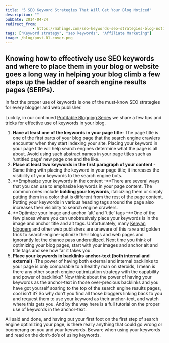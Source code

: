 ```yaml
---
title: '5 SEO Keyword Strategies That Will Get Your Blog Noticed'
description: ""
pubDate: 2014-04-24
redirect_from:
            - https://mahinge.com/seo-keywords-seo-strategies-blog-noticed/
tags: ["Keyword strategy", "seo keywords", "Affiliate Marketing"]
image: /blog/post-01-cover.png
---
```

## Knowing how to effectively use SEO keywords and where to place them in your blog or website goes a long way in helping your blog climb a few steps up the ladder of search engine results pages (SERPs).

In fact the proper use of keywords is one of the must-know SEO strategies for every blogger and web publisher.

Luckily, in our continued [Profitable Blogging Series](https://mahinge.com/blogging-tips/ "profitable blog") we share a few tips and tricks for effective use of keywords in your blog.

1.  **Have at least one of the keywords in your page title-** The page title is one of the first parts of your blog page that the search engine crawlers encounter when they start indexing your site. Placing your keyword in your page title will help search engines determine what the page is all about. Avoid using such abstract names in your page titles such as ‘untitled page’ new page one and the like.
2.  **Place at least two keywords in the first paragraph of your content -** Same thing with placing the keyword in your page title; it increases the visibility of your keywords to the search engine bots.
3.  **Emphasize your keywords in the content -**There are several ways that you can use to emphasize keywords in your page content. The common ones include **bolding your keywords**, italicizing them or simply putting them in a color that is different from the rest of the page content. Putting your keywords in various heading tags around the page also increases their visibility to search engine crawlers.
4.  **Optimize your image and anchor ‘alt’ and ‘title’ tags -**One of the few places where you can unobtrusively place your keywords is in the image and anchor title and alt tags. Unfortunately, many [Kenyan bloggers](https://mahinge.com/fully-monetize-blog-kenya/ "kenyan bloggers") and other web publishers are unaware of this rare and golden trick to search-engine-optimize their blogs and web pages and ignorantly let the chance pass underutilized. Next time you think of optimizing your blog pages, start with your images and anchor alt and title tags and see how far it takes you.
5.  **Place your keywords in backlinks anchor-text (both internal and external)** -The power of having both external and internal backlinks to your page is only comparable to a healthy man on steroids, I mean is there any other search engine optimization strategy with the capability and power of backlinks? Now think about the power of having your keywords as the anchor-text in those over-precious backlinks and you have got yourself soaring to the top of the search engine results pages, cool isn’t it? So why don’t you find all those bloggers linking back to you and request them to use your keyword as their anchor-text, and watch where this gets you. And by the way here is a full tutorial on the proper use of keywords in the anchor-text.

All said and done, and having put your first foot on the first step of search engine optimizing your page, is there really anything that could go wrong or boomerang on you and your keywords. Beware when using your keywords and read on the don’t-do’s of using keywords.

